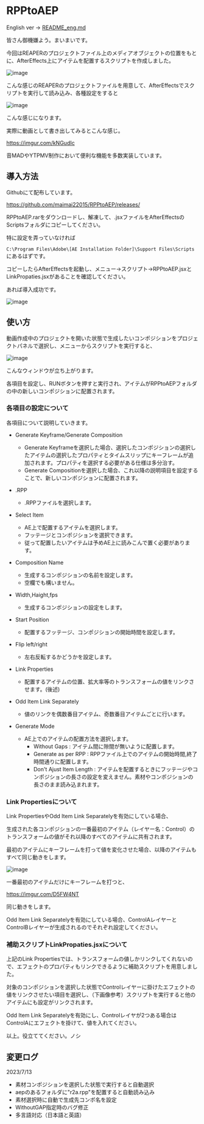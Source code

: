 # RPPtoAEP

English ver -> [README_eng.md](README_eng.md)

皆さん御機嫌よう。まいまいです。

今回はREAPERのプロジェクトファイル上のメディアオブジェクトの位置をもとに、AfterEffects上にアイテムを配置するスクリプトを作成しました。

![image](https://user-images.githubusercontent.com/79758588/113301207-bab86e00-9339-11eb-84c6-0dbae5db5c2f.png)

こんな感じのREAPERのプロジェクトファイルを用意して、AfterEffectsでスクリプトを実行して読み込み、各種設定をすると

![image](https://user-images.githubusercontent.com/79758588/113301221-c146e580-9339-11eb-8c83-d3e66d01dee7.png)

こんな感じになります。

実際に動画として書き出してみるとこんな感じ。

https://imgur.com/kNGudIc

音MADやYTPMV制作において便利な機能を多数実装しています。

## 導入方法
Githubにて配布しています。

https://github.com/maimai22015/RPPtoAEP/releases/

RPPtoAEP.rarをダウンロードし、解凍して、.jsxファイルをAfterEffectsのScriptsフォルダにコピーしてください。

特に設定を弄っていなければ

`C:\Program Files\Adobe\[AE Installation Folder]\Support Files\Scripts`
にあるはずです。

コピーしたらAfterEffectsを起動し、メニュー->スクリプト->RPPtoAEP.jsxとLinkPropaties.jsxがあることを確認してください。

あれば導入成功です。

![image](https://user-images.githubusercontent.com/79758588/113301511-0cf98f00-933a-11eb-84d9-19971e9eb8c8.png)

## 使い方
動画作成中のプロジェクトを開いた状態で生成したいコンポジションをプロジェクトパネルで選択し、メニューからスクリプトを実行すると、

![image](https://user-images.githubusercontent.com/79758588/113301530-12ef7000-933a-11eb-971a-bf7eb9fdac19.png)

こんなウィンドウが立ち上がります。

各項目を設定し、RUNボタンを押すと実行され、アイテムがRPPtoAEPフォルダの中の新しいコンポジションに配置されます。

### 各項目の設定について
各項目について説明していきます。

* Generate Keyframe/Generate Composition
  * Generate Keyframeを選択した場合、選択したコンポジションの選択したアイテムの選択したプロパティとタイムスリップにキーフレームが追加されます。プロパティを選択する必要がある仕様は多分治す。
  * Generate Compositionを選択した場合、これ以降の説明項目を設定することで、新しいコンポジションに配置されます。

* .RPP
  * .RPPファイルを選択します。
* Select Item
  * AE上で配置するアイテムを選択します。
  * フッテージとコンポジションを選択できます。
  * 従って配置したいアイテムは予めAE上に読みこんで置く必要があります。
* Composition Name
  * 生成するコンポジションの名前を設定します。
  * 空欄でも構いません。
* Width,Haight,fps
  * 生成するコンポジションの設定をします。
* Start Position
  * 配置するフッテージ、コンポジションの開始時間を設定します。
* Flip left/right
  * 左右反転するかどうかを設定します。
* Link Properties
  * 配置するアイテムの位置、拡大率等のトランスフォームの値をリンクさせます。(後述)
* Odd Item Link Separately
  * 値のリンクを偶数番目アイテム、奇数番目アイテムごとに行います。
* Generate Mode
  * AE上でのアイテムの配置方法を選択します。
    * Without Gaps : アイテム間に隙間が無いように配置します。
    * Generate as per RPP : RPPファイル上でのアイテムの開始時間,終了時間通りに配置します。
    * Don't Ajust Item Length : アイテムを配置するときにフッテージやコンポジションの長さの設定を変えません。素材やコンポジションの長さのまま読み込まれます。

### Link Propertiesについて
Link PropertiesやOdd Item Link Separatelyを有効にしている場合、

生成された各コンポジションの一番最初のアイテム（レイヤー名：Control）のトランスフォームの値がそれ以降のすべてのアイテムに共有されます。

最初のアイテムにキーフレームを打って値を変化させた場合、以降のアイテムもすべて同じ動きをします。

![image](https://user-images.githubusercontent.com/79758588/113301572-1edb3200-933a-11eb-8d27-f81da9399e6d.png)

一番最初のアイテムだけにキーフレームを打つと、

https://imgur.com/D5FW4NT

同じ動きをします。

Odd Item Link Separatelyを有効にしている場合、ControlAレイヤーとControlBレイヤーが生成されるのでそれぞれ設定してください。

### 補助スクリプトLinkPropaties.jsxについて
上記のLink Propertiesでは、トランスフォームの値しかリンクしてくれないので、エフェクトのプロパティもリンクできるように補助スクリプトを用意しました。

対象のコンポジションを選択した状態でControlレイヤーに掛けたエフェクトの値をリンクさせたい項目を選択し、（下画像参考）スクリプトを実行すると他のアイテムにも設定がリンクされます。

Odd Item Link Separatelyを有効にし、Controlレイヤが2つある場合はControlAにエフェクトを掛けて、値を入れてください。

以上。役立ててください。ノシ

## 変更ログ

2023/7/13

* 素材コンポジションを選択した状態で実行すると自動選択
* aepのあるフォルダに"r2a.rpp"を配置すると自動読み込み
* 素材選択時に自動で生成先コンポ名を設定
* WithoutGAP指定時のバグ修正
* 多言語対応（日本語と英語）